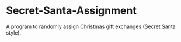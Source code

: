 # Secret-Santa-Assignment
A program to randomly assign Christmas gift exchanges (Secret Santa style).
